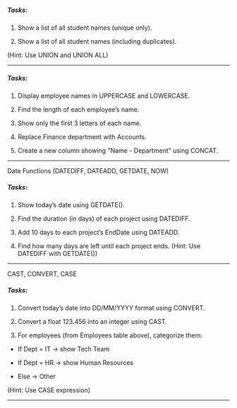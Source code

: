 ##### Tasks:



1. Show a list of all student names (unique only).
   
2. Show a list of all student names (including duplicates).



(Hint: Use UNION and UNION ALL)

---------------------------------------------------------------------



##### Tasks:



1. Display employee names in UPPERCASE and LOWERCASE.
   
2. Find the length of each employee’s name.
   
3. Show only the first 3 letters of each name.
   
4. Replace Finance department with Accounts.
   
5. Create a new column showing "Name - Department" using CONCAT.



---------------------------------------------------------------------



Date Functions (DATEDIFF, DATEADD, GETDATE, NOW)



##### Tasks:



1. Show today’s date using GETDATE().
   
2. Find the duration (in days) of each project using DATEDIFF.
   
3. Add 10 days to each project’s EndDate using DATEADD.
   
4. Find how many days are left until each project ends. (Hint: Use DATEDIFF with GETDATE())



----------------------------------------------------------------------



CAST, CONVERT, CASE



##### Tasks:



1. Convert today’s date into DD/MM/YYYY format using CONVERT.
   
2. Convert a float 123.456 into an integer using CAST.
   
3. For employees (from Employees table above), categorize them:



* 	If Dept = IT → show Tech Team



* 	If Dept = HR → show Human Resources



* 	Else → Other

(Hint: Use CASE expression)





----------------------------------------------------------------------



